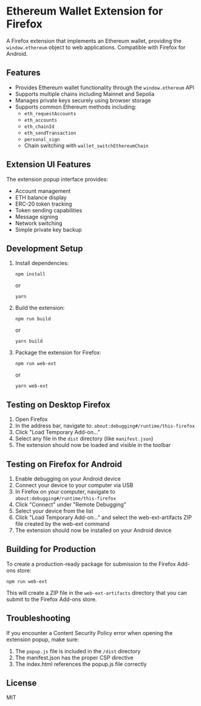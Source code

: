# Ethereum Wallet Extension for Firefox

A Firefox extension that implements an Ethereum wallet, providing the `window.ethereum` object to web applications. Compatible with Firefox for Android.

## Features

- Provides Ethereum wallet functionality through the `window.ethereum` API
- Supports multiple chains including Mainnet and Sepolia
- Manages private keys securely using browser storage
- Supports common Ethereum methods including:
  - `eth_requestAccounts`
  - `eth_accounts`
  - `eth_chainId`
  - `eth_sendTransaction`
  - `personal_sign`
  - Chain switching with `wallet_switchEthereumChain`
  
## Extension UI Features

The extension popup interface provides:

- Account management
- ETH balance display
- ERC-20 token tracking
- Token sending capabilities
- Message signing
- Network switching
- Simple private key backup

## Development Setup

1. Install dependencies:
   ```
   npm install
   ```
   or 
   ```
   yarn
   ```

2. Build the extension:
   ```
   npm run build
   ```
   or
   ```
   yarn build
   ```

3. Package the extension for Firefox:
   ```
   npm run web-ext
   ```
   or
   ```
   yarn web-ext
   ```

## Testing on Desktop Firefox

1. Open Firefox
2. In the address bar, navigate to: `about:debugging#/runtime/this-firefox`
3. Click "Load Temporary Add-on..."
4. Select any file in the `dist` directory (like `manifest.json`)
5. The extension should now be loaded and visible in the toolbar

## Testing on Firefox for Android

1. Enable debugging on your Android device
2. Connect your device to your computer via USB
3. In Firefox on your computer, navigate to `about:debugging#/runtime/this-firefox`
4. Click "Connect" under "Remote Debugging"
5. Select your device from the list
6. Click "Load Temporary Add-on..." and select the web-ext-artifacts ZIP file created by the web-ext command
7. The extension should now be installed on your Android device

## Building for Production

To create a production-ready package for submission to the Firefox Add-ons store:

```
npm run web-ext
```

This will create a ZIP file in the `web-ext-artifacts` directory that you can submit to the Firefox Add-ons store.

## Troubleshooting

If you encounter a Content Security Policy error when opening the extension popup, make sure:
1. The `popup.js` file is included in the `/dist` directory
2. The manifest.json has the proper CSP directive
3. The index.html references the popup.js file correctly

## License

MIT